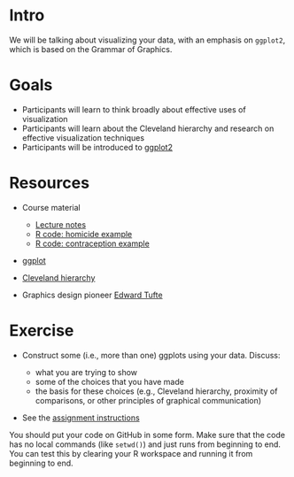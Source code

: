 Intro
=====

We will be talking about visualizing your data, with an emphasis on
`ggplot2`, which is based on the Grammar of Graphics.

Goals
=====

-   Participants will learn to think broadly about effective uses of visualization
-   Participants will learn about the Cleveland hierarchy and research on effective visualization techniques
-   Participants will be introduced to [ggplot2](http://ggplot2.org)

Resources
=========

-   Course material
    -   [ Lecture notes](Visualization_Lecture_notes.html)
    -   [ R code: homicide example](CA_homicide_pix.html)
    -   [ R code: contraception example](Visualization_Contraception.html)

-   [ggplot](http://ggplot2.org)
-   [Cleveland hierarchy](http://sfew.websitetoolbox.com/post/clevelands-graphical-features-hierarchy-4598555)
-   Graphics design pioneer [Edward Tufte](https://www.edwardtufte.com/tufte/)

Exercise
========

* Construct some (i.e., more than one) ggplots using your data. Discuss:
	* what you are trying to show
	* some of the choices that you have made
	* the basis for these choices (e.g., Cleveland hierarchy, proximity of comparisons, or other principles of graphical communication) 

* See the [assignment instructions](admin/assignments.html)

You should put your code on GitHub in some form. Make sure that the
code has no local commands (like `setwd()`) and just runs from beginning
to end. You can test this by clearing your R workspace and running it
from beginning to end.
